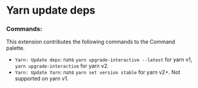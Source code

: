 # Yarn update deps

### Commands:

This extension contributes the following commands to the Command palette.

- `Yarn: Update deps`: runs `yarn upgrade-interactive --latest` for yarn v1, `yarn upgrade-interactive` for yarn v2.
- `Yarn: Update Yarn`: runs `yarn set version stable` for yarn v2+. Not supported on yarn v1.
